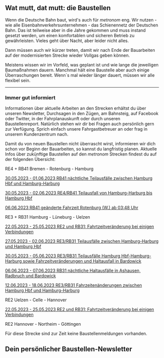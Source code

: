 Wat mutt, dat mutt: die Baustellen
----------

Wenn die Deutsche Bahn baut, wird's auch für *metronom* eng.
Wir nutzen - wie alle Eisenbahnverkehrsunternehmen - das Schienennetz der Deutschen Bahn. Das ist teilweise aber in die Jahre gekommen und muss instand gesetzt werden, um einen komfortablen und sicheren Betrieb zu gewährleisten. Vieles geht über Nacht, aber leider nicht alles.

Dann müssen auch wir kürzer treten, damit wir nach Ende der Bauarbeiten auf der modernisierten Strecke wieder Vollgas geben können.

Meistens wissen wir im Vorfeld, was geplant ist und wie lange die jeweiligen Baumaßnahmen dauern. Manchmal hält eine Baustelle aber auch einige Überraschungen bereit. Wenn´s mal wieder länger dauert, müssen wir alle flexibel sein.

---

### Immer gut informiert ###

Informationen über aktuelle Arbeiten an den Strecken erhältst du über unseren Newsletter, Durchsagen in den Zügen, am Bahnsteig, auf Facebook oder Twitter, in der Fahrplanauskunft oder durch unseren Baustellenreport. Natürlich stehen wir dir bei Fragen auch persönlich gern zur Verfügung. Sprich einfach unsere Fahrgastbetreuer an oder frag in unserem Kundenzentrum nach.

Damit du von neuen Baustellen nicht überrascht wirst, informieren wir dich schon vor Beginn der Bauarbeiten, so kannst du langfristig planen. Aktuelle Infos über zukünftige Baustellen auf den *metronom* Strecken findest du auf der folgenden Übersicht:

RE4 + RB41 Bremen - Rotenburg - Hamburg

[30.05.2023 - 01.06.2023 RB41 nächtliche Teilausfälle zwischen Hamburg Hbf und Hamburg-Harburg](https://www.der-metronom.de/baustellen/rb41-naechtliche-teilausfaelle-zwischen-hamburg-hbf-und-hamburg-harburg/)

[30.05.2023 - 02.06.2023 RE4/RB41 Teilausfall von Hamburg-Harburg bis Hamburg Hbf](https://www.der-metronom.de/baustellen/re4-rb41-teilausfall-von-hamburg-harburg-bis-hamburg-hbf/)

[06.06.2023 RB41 geänderte Fahrzeit Rotenburg (W.) ab 03:48 Uhr](https://www.der-metronom.de/baustellen/rb41-geaenderte-fahrzeit-rotenburg-w-ab-0348-uhr/)

RE3 + RB31 Hamburg - Lüneburg - Uelzen

[22.05.2023 - 25.05.2023 RE2 und RB31: Fahrtzeitveränderung bei einigen Verbindungen](https://www.der-metronom.de/baustellen/re2-und-rb31-fahrtzeitveraenderung-bei-einigen-verbindungen/)

[27.05.2023 - 02.06.2023 RE3/RB31 Teilausfälle zwischen Hamburg-Harburg und Hamburg Hbf](https://www.der-metronom.de/baustellen/re3-rb31-teilausfaelle-zwischen-hamburg-harburg-und-hamburg-hbf/)

[30.05.2023 - 05.06.2023 RE3/RB31 Teilausfälle Hamburg Hbf-Hamburg-Harburg sowie Fahrzeitveränderungen und Haltausfall in Bardowick](https://www.der-metronom.de/baustellen/re3-rb31-teilausfaelle-hamburg-hbf-hamburg-harburg-sowie-fahrzeitveraenderungen-und-haltausfall-in-bardowick/)

[06.06.2023 - 07.06.2023 RB31 nächtliche Haltausfälle in Ashausen, Radbruch und Bardowick](https://www.der-metronom.de/baustellen/rb31-naechtliche-haltausfaelle-in-ashausen-radbruch-und-bardowick/)

[12.06.2023 - 18.06.2023 RE3/RB31 Fahrzeitenänderungen zwischen Hamburg Hbf und Hamburg-Harburg](https://www.der-metronom.de/baustellen/re3-rb31-fahrzeitenaenderungen-zwischen-hamburg-hbf-und-hamburg-harburg/)

RE2 Uelzen - Celle - Hannover

[22.05.2023 - 25.05.2023 RE2 und RB31: Fahrtzeitveränderung bei einigen Verbindungen](https://www.der-metronom.de/baustellen/re2-und-rb31-fahrtzeitveraenderung-bei-einigen-verbindungen/)

RE2 Hannover - Northeim - Göttingen

Für diese Strecke sind zur Zeit keine Baustellenmeldungen vorhanden.

Dein persönlicher Baustellen-Newsletter
----------
